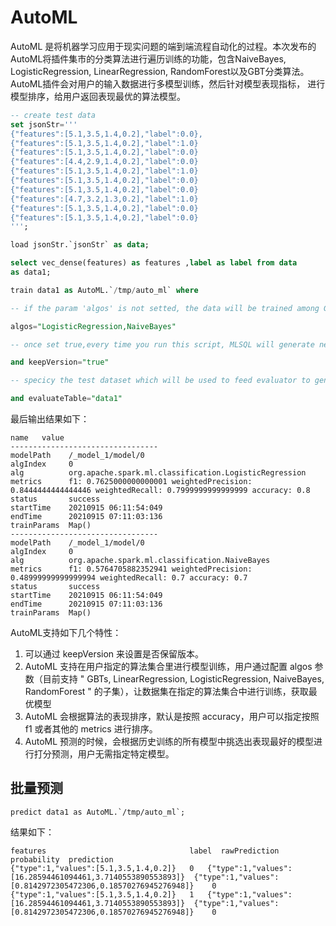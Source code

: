 # AutoML

AutoML 是将机器学习应用于现实问题的端到端流程自动化的过程。本次发布的AutoML将插件集市的分类算法进行遍历训练的功能，包含NaiveBayes, LogisticRegression, LinearRegression,
RandomForest以及GBT分类算法。AutoML插件会对用户的输入数据进行多模型训练，然后针对模型表现指标， 进行模型排序，给用户返回表现最优的算法模型。

```sql
-- create test data
set jsonStr='''
{"features":[5.1,3.5,1.4,0.2],"label":0.0},
{"features":[5.1,3.5,1.4,0.2],"label":1.0}
{"features":[5.1,3.5,1.4,0.2],"label":0.0}
{"features":[4.4,2.9,1.4,0.2],"label":0.0}
{"features":[5.1,3.5,1.4,0.2],"label":1.0}
{"features":[5.1,3.5,1.4,0.2],"label":0.0}
{"features":[5.1,3.5,1.4,0.2],"label":0.0}
{"features":[4.7,3.2,1.3,0.2],"label":1.0}
{"features":[5.1,3.5,1.4,0.2],"label":0.0}
{"features":[5.1,3.5,1.4,0.2],"label":0.0}
''';

load jsonStr.`jsonStr` as data;

select vec_dense(features) as features ,label as label from data
as data1;

train data1 as AutoML.`/tmp/auto_ml` where

-- if the param 'algos' is not setted, the data will be trained among GBTs,LinearRegression,LogisticRegression,NaiveBayes,RandomForest 

algos="LogisticRegression,NaiveBayes" 

-- once set true,every time you run this script, MLSQL will generate new directory for you model

and keepVersion="true" 

-- specicy the test dataset which will be used to feed evaluator to generate some metrics e.g. F1, Accurate

and evaluateTable="data1"

```

最后输出结果如下：

```
name   value
---------------------------------
modelPath    /_model_1/model/0
algIndex     0
alg          org.apache.spark.ml.classification.LogisticRegression
metrics      f1: 0.7625000000000001 weightedPrecision: 0.8444444444444446 weightedRecall: 0.7999999999999999 accuracy: 0.8
status       success
startTime    20210915 06:11:54:049
endTime      20210915 07:11:03:136
trainParams  Map()
---------------------------------
modelPath    /_model_1/model/0
algIndex     0
alg          org.apache.spark.ml.classification.NaiveBayes
metrics      f1: 0.5764705882352941 weightedPrecision: 0.48999999999999994 weightedRecall: 0.7 accuracy: 0.7
status       success
startTime    20210915 06:11:54:049
endTime      20210915 07:11:03:136
trainParams  Map()
```

AutoML支持如下几个特性：

1. 可以通过 keepVersion 来设置是否保留版本。
2. AutoML 支持在用户指定的算法集合里进行模型训练，用户通过配置 algos 参数（目前支持 " GBTs, LinearRegression, LogisticRegression, NaiveBayes,
   RandomForest " 的子集），让数据集在指定的算法集合中进行训练，获取最优模型
3. AutoML 会根据算法的表现排序，默认是按照 accuracy，用户可以指定按照 f1 或者其他的 metrics 进行排序。
4. AutoML 预测的时候，会根据历史训练的所有模型中挑选出表现最好的模型进行打分预测，用户无需指定特定模型。

## 批量预测

```
predict data1 as AutoML.`/tmp/auto_ml`;
```

结果如下：

```
features                                label  rawPrediction                                            probability  prediction
{"type":1,"values":[5.1,3.5,1.4,0.2]}	0	{"type":1,"values":[16.28594461094461,3.7140553890553893]}	{"type":1,"values":[0.8142972305472306,0.18570276945276948]}	0
{"type":1,"values":[5.1,3.5,1.4,0.2]}	1	{"type":1,"values":[16.28594461094461,3.7140553890553893]}	{"type":1,"values":[0.8142972305472306,0.18570276945276948]}	0
```
